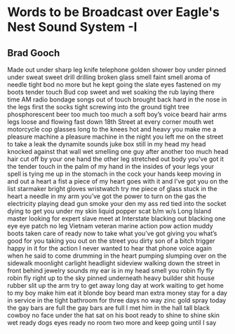 # Words to be Broadcast over Eagle's Nest Sound System -I ﻿
## Brad Gooch
Made out under sharp leg knife telephone golden shower boy under pinned under
sweat sweet drill drilling broken glass smell faint smell aroma of needle
tight bod no more but he kept going the slate eyes fastened on my boots tender
touch Bud cop sweet and wet soaking the rub laying there time AM radio bondage
songs out of touch brought back hard in the nose in the legs first the socks
tight screwing into the ground tight tree phosphorescent beer too much too
much a soft boy’s voice beard hair arms legs loose and flowing fast down 18th
Street at every corner mouth wet motorcycle cop glasses long to the knees hot
and heavy you make me a pleasure machine a pleasure machine in the night you
left me on the street to take a leak the dynamite sounds juke box still in my
head my head knocked against that wall wet smelling one guy after another too
much head hair cut off by your one hand the other leg stretched out body
you’ve got it the tender touch in the palm of my hand in the insides of your
legs your spell is tying me up in the stomach in the cock your hands keep
moving in and out a heart a fist a piece of my heart goes with it and I’ve got
you on the list starmaker bright gloves wristwatch try me piece of glass stuck
in the heart a needle in my arm you’ve got the power to turn on the gas the
electricity playing dead gun smoke your den my ass red tied into the socket
dying to get you under my skin liquid popper scat b/m w/s Long Island master
looking for expert slave meet at Interstate blacking out blacking one eye eye
patch no leg Vietnam veteran marine action pow action muddy boots taken care
of ready now to take what you’ve got giving you what’s good for you taking you
out on the street you dirty son of a bitch trigger happy in it for the action
I never wanted to hear that phone voice again when he said to come drumming in
the heart pumping slumping over on the sidewalk moonlight carlight headlight
sideview walking down the street in front behind jewelry sounds my ear is in
my head smell you robin fly fly robin fly right up to the sky pinned
underneath heavy builder shit house rubber slit up the arm try to get away
long day at work waiting to get home to my boy make him eat it blonde boy
beard man extra money stay for a day in service in the tight bathroom for
three days no way zinc gold spray today the gay bars are full the gay bars are
full I met him in the hall tall black cowboy no face under the hat sat on his
boot ready to shine to shine skin wet ready dogs eyes ready no room two more
and keep going until I say

﻿
﻿